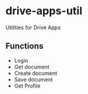 # drive-apps-util
Utilities for Drive Apps

## Functions

* Login
* Get document
* Create document
* Save document
* Get Profile

